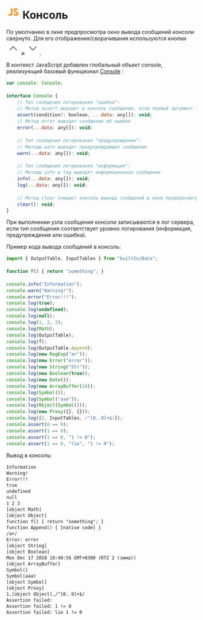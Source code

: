 # ![](../../../media/app/icons/component-18/component-default-55.svg) Консоль

По умолчанию в окне предпросмотра окно вывода сообщений консоли свернуто. Для его отображения/сворачивания используются кнопки ![](../../../media/app/icons/toolbar-18/toolbar-18-21.svg) и ![](../../../media/app/icons/toolbar-18/toolbar-18-20.svg).

В контекст JavaScript добавлен глобальный объект console, реализующий базовый функционал [Console](https://developer.mozilla.org/ru/docs/Web/API/Console) :

```javascript
var console: Console;

interface Console {
    // Тип сообщения логирования "ошибка":
    // Метод assert выводит в консоль сообщение, если первый аргумент false
    assert(condition?: boolean, ...data: any[]): void;
    // Метод error выводит сообщение об ошибке
    error(...data: any[]): void;

    // Тип сообщения логирования "предупреждение":
    // Методы warn выводит предупреждающее сообщение
    warn(...data: any[]): void;

    // Тип сообщения логирования "информация":
    // Методы info и log выводят информационное сообщение
    info(...data: any[]): void;
    log(...data: any[]): void;

    // Метод clear очищает консоль вывода сообщений в окне предпросмотра
    clear(): void;
}
```

При выполнении узла сообщения консоли записываются в лог сервера, если тип сообщения соответствует уровню логирования (информация, предупреждение или ошибка).

Пример кода вывода сообщений в консоль:

```javascript
import { OutputTable, InputTables } from "builtIn/Data";

function f() { return "something"; }

console.info("Information");
console.warn("Warning!");
console.error("Error!!!");
console.log(true);
console.log(undefined);
console.log(null);
console.log(1, 2, 3);
console.log(Math);
console.log(OutputTable);
console.log(f);
console.log(OutputTable.Append);
console.log(new RegExp("a+"));
console.log(new Error("error"));
console.log(new String("Str"));
console.log(new Boolean(true));
console.log(new Date());
console.log(new ArrayBuffer(10));
console.log(Symbol());
console.log(Symbol("aaa"));
console.log(Object(Symbol()));
console.log(new Proxy({}, {}));
console.log([1, InputTables, /^[0..9]+$/]);
console.assert(0 == 0);
console.assert(1 == 0);
console.assert(1 == 0, "1 != 0");
console.assert(1 == 0, "lie", "1 != 0");
```

Вывод в консоль:

```
Information
Warning!
Error!!!
true
undefined
null
1 2 3
[object Math]
[object Object]
function f() { return "something"; }
function Append() { [native code] }
/a+/
Error: error
[object String]
[object Boolean]
Mon Dec 17 2018 18:40:56 GMT+0300 (RTZ 2 (зима))
[object ArrayBuffer]
Symbol()
Symbol(aaa)
[object Symbol]
[object Proxy]
1,[object Object],/^[0..9]+$/
Assertion failed:
Assertion failed: 1 != 0
Assertion failed: lie 1 != 0
```